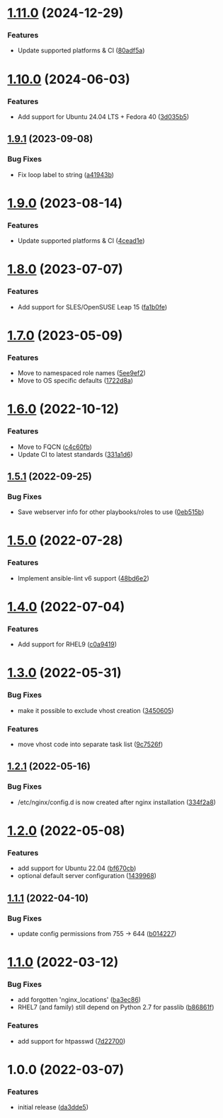 # [1.11.0](https://github.com/de-it-krachten/ansible-role-nginx/compare/v1.10.0...v1.11.0) (2024-12-29)


### Features

* Update supported platforms & CI ([80adf5a](https://github.com/de-it-krachten/ansible-role-nginx/commit/80adf5a545e0a287718a97f30e200d85a3ece38f))

# [1.10.0](https://github.com/de-it-krachten/ansible-role-nginx/compare/v1.9.1...v1.10.0) (2024-06-03)


### Features

* Add support for Ubuntu 24.04 LTS + Fedora 40 ([3d035b5](https://github.com/de-it-krachten/ansible-role-nginx/commit/3d035b5a8a45b96e06d77ab8b8a66c81e498dd9e))

## [1.9.1](https://github.com/de-it-krachten/ansible-role-nginx/compare/v1.9.0...v1.9.1) (2023-09-08)


### Bug Fixes

* Fix loop label to string ([a41943b](https://github.com/de-it-krachten/ansible-role-nginx/commit/a41943baf8518ad7c6aa6e19b4df0e3e8a9ec4a6))

# [1.9.0](https://github.com/de-it-krachten/ansible-role-nginx/compare/v1.8.0...v1.9.0) (2023-08-14)


### Features

* Update supported platforms & CI ([4cead1e](https://github.com/de-it-krachten/ansible-role-nginx/commit/4cead1e3b821bd24bc7086632a4b8525b7d810ee))

# [1.8.0](https://github.com/de-it-krachten/ansible-role-nginx/compare/v1.7.0...v1.8.0) (2023-07-07)


### Features

* Add support for SLES/OpenSUSE Leap 15 ([fa1b0fe](https://github.com/de-it-krachten/ansible-role-nginx/commit/fa1b0fe5e9fbeecfaa9ddb4bcf269830a9e9fc84))

# [1.7.0](https://github.com/de-it-krachten/ansible-role-nginx/compare/v1.6.0...v1.7.0) (2023-05-09)


### Features

* Move to namespaced role names ([5ee9ef2](https://github.com/de-it-krachten/ansible-role-nginx/commit/5ee9ef2d58f244ab42f95d9bb818aa3aad2cb1ea))
* Move to OS specific defaults ([1722d8a](https://github.com/de-it-krachten/ansible-role-nginx/commit/1722d8a4e2578a0f3966a0df6c0b7f41ca0b28aa))

# [1.6.0](https://github.com/de-it-krachten/ansible-role-nginx/compare/v1.5.1...v1.6.0) (2022-10-12)


### Features

* Move to FQCN ([c4c60fb](https://github.com/de-it-krachten/ansible-role-nginx/commit/c4c60fb071edf56a39cb36b10a89d09d358852e5))
* Update CI to latest standards ([331a1d6](https://github.com/de-it-krachten/ansible-role-nginx/commit/331a1d6037c8de27078c601cdd0bc60dc3fa8b7d))

## [1.5.1](https://github.com/de-it-krachten/ansible-role-nginx/compare/v1.5.0...v1.5.1) (2022-09-25)


### Bug Fixes

* Save webserver info for other playbooks/roles to use ([0eb515b](https://github.com/de-it-krachten/ansible-role-nginx/commit/0eb515b151e289475ec868c5c9303b7afae4e819))

# [1.5.0](https://github.com/de-it-krachten/ansible-role-nginx/compare/v1.4.0...v1.5.0) (2022-07-28)


### Features

* Implement ansible-lint v6 support ([48bd6e2](https://github.com/de-it-krachten/ansible-role-nginx/commit/48bd6e2ed24379d0c60fab8c75361de48ef524e7))

# [1.4.0](https://github.com/de-it-krachten/ansible-role-nginx/compare/v1.3.0...v1.4.0) (2022-07-04)


### Features

* Add support for RHEL9 ([c0a9419](https://github.com/de-it-krachten/ansible-role-nginx/commit/c0a9419397445d5a8bed03509c384134d600dfc1))

# [1.3.0](https://github.com/de-it-krachten/ansible-role-nginx/compare/v1.2.1...v1.3.0) (2022-05-31)


### Bug Fixes

* make it possible to exclude vhost creation ([3450605](https://github.com/de-it-krachten/ansible-role-nginx/commit/34506058c5b65837a76814302dacc7a59b6fb68a))


### Features

* move vhost code into separate task list ([9c7526f](https://github.com/de-it-krachten/ansible-role-nginx/commit/9c7526f93bc21df4845a1fa0a5c94a652e23f0e0))

## [1.2.1](https://github.com/de-it-krachten/ansible-role-nginx/compare/v1.2.0...v1.2.1) (2022-05-16)


### Bug Fixes

* /etc/nginx/config.d is now created after nginx installation ([334f2a8](https://github.com/de-it-krachten/ansible-role-nginx/commit/334f2a8a345a44f2255c2ccce29fbe810b4139b0))

# [1.2.0](https://github.com/de-it-krachten/ansible-role-nginx/compare/v1.1.1...v1.2.0) (2022-05-08)


### Features

* add support for Ubuntu 22.04 ([bf670cb](https://github.com/de-it-krachten/ansible-role-nginx/commit/bf670cb9292ee2789b36756763378e97a9563812))
* optional default server configuration ([1439968](https://github.com/de-it-krachten/ansible-role-nginx/commit/1439968887c2693e092f881d83b3551cb278d4fd))

## [1.1.1](https://github.com/de-it-krachten/ansible-role-nginx/compare/v1.1.0...v1.1.1) (2022-04-10)


### Bug Fixes

* update config permissions from 755 -> 644 ([b014227](https://github.com/de-it-krachten/ansible-role-nginx/commit/b01422796f7b3439386cda40f12904c13ba8a744))

# [1.1.0](https://github.com/de-it-krachten/ansible-role-nginx/compare/v1.0.0...v1.1.0) (2022-03-12)


### Bug Fixes

* add forgotten 'nginx_locations' ([ba3ec86](https://github.com/de-it-krachten/ansible-role-nginx/commit/ba3ec862069f25665afd4b3a08712a74ac5603cc))
* RHEL7 (and family) still depend on Python 2.7 for passlib ([b86861f](https://github.com/de-it-krachten/ansible-role-nginx/commit/b86861f4c09c253900b79044f642092303b8c6e0))


### Features

* add support for htpasswd ([7d22700](https://github.com/de-it-krachten/ansible-role-nginx/commit/7d2270083b5ad6b7c6362f5fe16e49b8ae447e0f))

# 1.0.0 (2022-03-07)


### Features

* initial release ([da3dde5](https://github.com/de-it-krachten/ansible-role-nginx/commit/da3dde5ef53c7e9d07ab02cbc81d3278eeb7d784))
